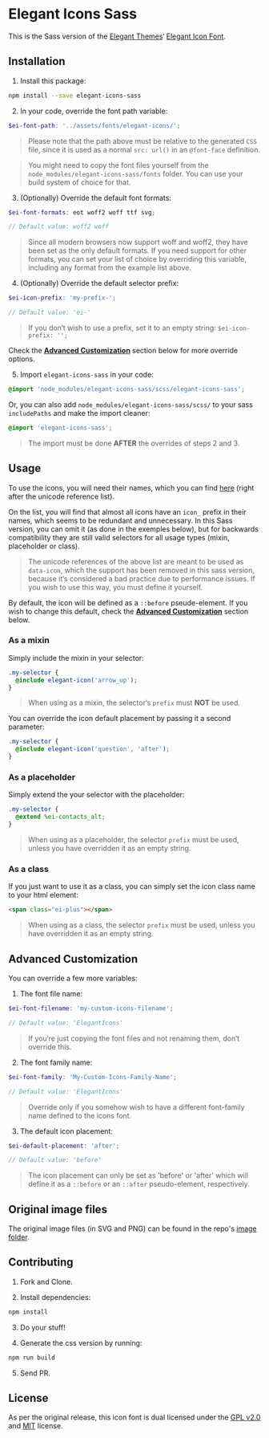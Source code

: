 # Elegant Icons Sass

This is the Sass version of the [Elegant Themes](http://www.elegantthemes.com/)‘ [Elegant Icon Font](http://www.elegantthemes.com/blog/resources/elegant-icon-font).

## Installation

1. Install this package:

  ```bash
  npm install --save elegant-icons-sass
  ```

2. In your code, override the font path variable:

  ```scss
  $ei-font-path: '../assets/fonts/elegant-icons/';
  ```

  > Please note that the path above must be relative to  the generated `CSS` file, since it is used as a normal `src: url()` in an `@font-face` definition.

  > You might need to copy the font files yourself from the `node_modules/elegant-icons-sass/fonts` folder. You can use your build system of choice for that.

3. (Optionally) Override the default font formats:

  ```scss
  $ei-font-formats: eot woff2 woff ttf svg;

  // Default value: woff2 woff
  ```

  > Since all modern browsers now support woff and woff2, they have been set as the only default formats. If you need support for other formats, you can set your list of choice by overriding this variable, including any format from the example list above.

4. (Optionally) Override the default selector prefix:

  ```scss
  $ei-icon-prefix: 'my-prefix-';

  // Default value: 'ei-'
  ```

  > If you don‘t wish to use a prefix, set it to an empty string: `$ei-icon-prefix: '';`

  Check the [**Advanced Customization**](#Advanced-Customization) section below for more override options.

5. Import `elegant-icons-sass` in your code:

  ```scss
  @import 'node_modules/elegant-icons-sass/scss/elegant-icons-sass';
  ```

  Or, you can also add `node_modules/elegant-icons-sass/scss/` to your sass `includePaths` and make the import cleaner:

  ```scss
  @import 'elegant-icons-sass';
  ```

  > The import must be done **AFTER** the overrides of steps 2 and 3.

## Usage

To use the icons, you will need their names, which you can find [here](https://www.elegantthemes.com/blog/resources/elegant-icon-font) (right after the unicode reference list).

On the list, you will find that almost all icons have an `icon_` prefix in their names, which seems to be redundant and unnecessary. In this Sass version, you can omit it (as done in the exemples below), but for backwards compatibility they are still valid selectors for all usage types (mixin, placeholder or class).

> The unicode references of the above list are meant to be used as `data-icon`, which the support has been removed in this sass version, because it‘s considered a bad practice due to performance issues. If you wish to use this way, you must define it yourself.

By default, the icon will be defined as a `::before` pseude-element. If you wish to change this default, check the [**Advanced Customization**](#Advanced-Customization) section below.

### As a mixin

Simply include the mixin in your selector:

```scss
.my-selector {
  @include elegant-icon('arrow_up');  
}
```

> When using as a mixin, the selector‘s `prefix` must **NOT** be used.

You can override the icon default placement by passing it a second parameter:

```scss
.my-selector {
  @include elegant-icon('question', 'after');  
}
```

### As a placeholder

Simply extend the your selector with the placeholder:

```scss
.my-selector {
  @extend %ei-contacts_alt;
}
```

> When using as a placeholder, the selector `prefix` must be used, unless you have overridden it as an empty string.

### As a class

If you just want to use it as a class, you can simply set the icon class name to your html element:

```html
<span class="ei-plus"></span>
```

> When using as a class, the selector `prefix` must be used, unless you have overridden it as an empty string.

## Advanced Customization

You can override a few more variables:

1. The font file name:
  ```scss
  $ei-font-filename: 'my-custom-icons-filename';

  // Default value: 'ElegantIcons'
  ```

  > If you‘re just copying the font files and not renaming them, don‘t override this.

2. The font family name:
  ```scss
  $ei-font-family: 'My-Custom-Icons-Family-Name';

  // Default value: 'ElegantIcons'
  ```

  > Override only if you somehow wish to have a different font-family name defined to the icons font.

3. The default icon placement:
  ```scss
  $ei-default-placement: 'after';

  // Default value: 'before'
  ```

  > The icon placement can only be set as 'before' or 'after' which will define it as a `::before` or an `::after` pseudo-element, respectively.

## Original image files

The original image files (in SVG and PNG) can be found in the repo's [image folder](https://github.com/mdentinho/elegant-icons-sass/tree/master/images).

## Contributing

1. Fork and Clone.

2. Install dependencies:

  ```bash
  npm install
  ```

3. Do your stuff!

4. Generate the css version by running:

  ```bash
  npm run build
  ```
5. Send PR.

## License

As per the original release, this icon font is dual licensed under the [GPL v2.0](http://www.gnu.org/licenses/gpl-2.0.html) and [MIT](http://opensource.org/licenses/MIT) license.

